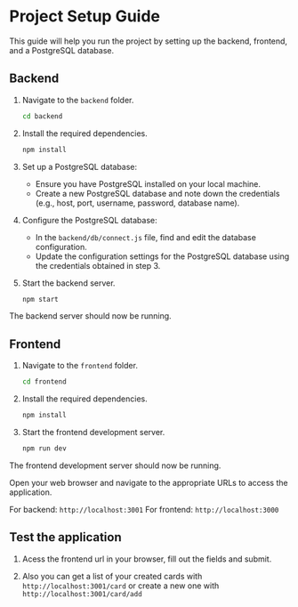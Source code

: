 # Project Setup Guide

This guide will help you run the project by setting up the backend, frontend, and a PostgreSQL database.

## Backend

1. Navigate to the `backend` folder.
    ```bash
    cd backend
    ```

2. Install the required dependencies.
    ```bash
    npm install
    ```

3. Set up a PostgreSQL database:
    - Ensure you have PostgreSQL installed on your local machine.
    - Create a new PostgreSQL database and note down the credentials (e.g., host, port, username, password, database name).

4. Configure the PostgreSQL database:
    - In the `backend/db/connect.js` file, find and edit the database configuration.
    - Update the configuration settings for the PostgreSQL database using the credentials obtained in step 3.

5. Start the backend server.
    ```bash
    npm start
    ```

The backend server should now be running.

## Frontend

1. Navigate to the `frontend` folder.
    ```bash
    cd frontend
    ```

2. Install the required dependencies.
    ```bash
    npm install
    ```

3. Start the frontend development server.
    ```bash
    npm run dev
    ```

The frontend development server should now be running.

Open your web browser and navigate to the appropriate URLs to access the application.

For backend: `http://localhost:3001`
For frontend: `http://localhost:3000`

## Test the application

1. Acess the frontend url in your browser, fill out the fields and submit.

2. Also you can get a list of your created cards with `http://localhost:3001/card` or create a new one with `http://localhost:3001/card/add`